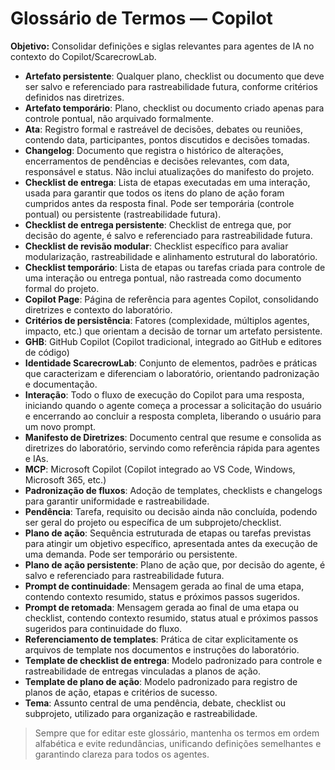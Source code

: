
# Glossário de Termos — Copilot


**Objetivo:** Consolidar definições e siglas relevantes para agentes de IA no contexto do Copilot/ScarecrowLab.

- **Artefato persistente**: Qualquer plano, checklist ou documento que deve ser salvo e referenciado para rastreabilidade futura, conforme critérios definidos nas diretrizes.
- **Artefato temporário**: Plano, checklist ou documento criado apenas para controle pontual, não arquivado formalmente.
- **Ata**: Registro formal e rastreável de decisões, debates ou reuniões, contendo data, participantes, pontos discutidos e decisões tomadas.
- **Changelog**: Documento que registra o histórico de alterações, encerramentos de pendências e decisões relevantes, com data, responsável e status. Não inclui atualizações do manifesto do projeto.
- **Checklist de entrega**: Lista de etapas executadas em uma interação, usada para garantir que todos os itens do plano de ação foram cumpridos antes da resposta final. Pode ser temporária (controle pontual) ou persistente (rastreabilidade futura).
- **Checklist de entrega persistente**: Checklist de entrega que, por decisão do agente, é salvo e referenciado para rastreabilidade futura.
- **Checklist de revisão modular**: Checklist específico para avaliar modularização, rastreabilidade e alinhamento estrutural do laboratório.
- **Checklist temporário**: Lista de etapas ou tarefas criada para controle de uma interação ou entrega pontual, não rastreada como documento formal do projeto.
- **Copilot Page**: Página de referência para agentes Copilot, consolidando diretrizes e contexto do laboratório.
- **Critérios de persistência**: Fatores (complexidade, múltiplos agentes, impacto, etc.) que orientam a decisão de tornar um artefato persistente.
- **GHB**: GitHub Copilot (Copilot tradicional, integrado ao GitHub e editores de código)
- **Identidade ScarecrowLab**: Conjunto de elementos, padrões e práticas que caracterizam e diferenciam o laboratório, orientando padronização e documentação.
- **Interação**: Todo o fluxo de execução do Copilot para uma resposta, iniciando quando o agente começa a processar a solicitação do usuário e encerrando ao concluir a resposta completa, liberando o usuário para um novo prompt.
- **Manifesto de Diretrizes**: Documento central que resume e consolida as diretrizes do laboratório, servindo como referência rápida para agentes e IAs.
- **MCP**: Microsoft Copilot (Copilot integrado ao VS Code, Windows, Microsoft 365, etc.)
- **Padronização de fluxos**: Adoção de templates, checklists e changelogs para garantir uniformidade e rastreabilidade.
- **Pendência**: Tarefa, requisito ou decisão ainda não concluída, podendo ser geral do projeto ou específica de um subprojeto/checklist.
- **Plano de ação**: Sequência estruturada de etapas ou tarefas previstas para atingir um objetivo específico, apresentada antes da execução de uma demanda. Pode ser temporário ou persistente.
- **Plano de ação persistente**: Plano de ação que, por decisão do agente, é salvo e referenciado para rastreabilidade futura.
- **Prompt de continuidade**: Mensagem gerada ao final de uma etapa, contendo contexto resumido, status e próximos passos sugeridos.
- **Prompt de retomada**: Mensagem gerada ao final de uma etapa ou checklist, contendo contexto resumido, status atual e próximos passos sugeridos para continuidade do fluxo.
- **Referenciamento de templates**: Prática de citar explicitamente os arquivos de template nos documentos e instruções do laboratório.
- **Template de checklist de entrega**: Modelo padronizado para controle e rastreabilidade de entregas vinculadas a planos de ação.
- **Template de plano de ação**: Modelo padronizado para registro de planos de ação, etapas e critérios de sucesso.
- **Tema**: Assunto central de uma pendência, debate, checklist ou subprojeto, utilizado para organização e rastreabilidade.

> Sempre que for editar este glossário, mantenha os termos em ordem alfabética e evite redundâncias, unificando definições semelhantes e garantindo clareza para todos os agentes.
